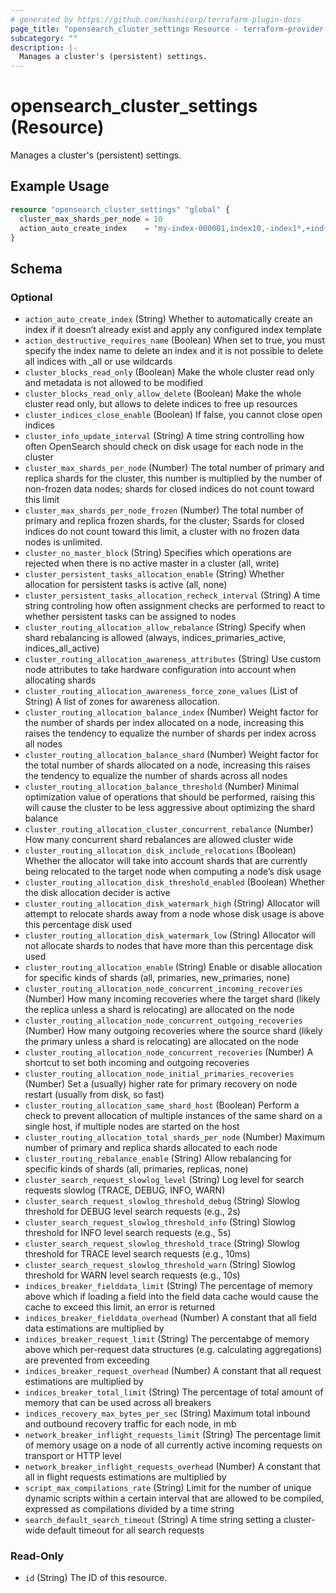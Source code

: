 ```yaml
---
# generated by https://github.com/hashicorp/terraform-plugin-docs
page_title: "opensearch_cluster_settings Resource - terraform-provider-opensearch"
subcategory: ""
description: |-
  Manages a cluster's (persistent) settings.
---
```


# opensearch_cluster_settings (Resource)

Manages a cluster's (persistent) settings.

## Example Usage

```terraform
resource "opensearch_cluster_settings" "global" {
  cluster_max_shards_per_node = 10
  action_auto_create_index    = "my-index-000001,index10,-index1*,+ind*"
}
```

<!-- schema generated by tfplugindocs -->
## Schema

### Optional

- `action_auto_create_index` (String) Whether to automatically create an index if it doesn’t already exist and apply any configured index template
- `action_destructive_requires_name` (Boolean) When set to true, you must specify the index name to delete an index and it is not possible to delete all indices with _all or use wildcards
- `cluster_blocks_read_only` (Boolean) Make the whole cluster read only and metadata is not allowed to be modified
- `cluster_blocks_read_only_allow_delete` (Boolean) Make the whole cluster read only, but allows to delete indices to free up resources
- `cluster_indices_close_enable` (Boolean) If false, you cannot close open indices
- `cluster_info_update_interval` (String) A time string controlling how often OpenSearch should check on disk usage for each node in the cluster
- `cluster_max_shards_per_node` (Number) The total number of primary and replica shards for the cluster, this number is multiplied by the number of non-frozen data nodes; shards for closed indices do not count toward this limit
- `cluster_max_shards_per_node_frozen` (Number) The total number of primary and replica frozen shards, for the cluster; Ssards for closed indices do not count toward this limit, a cluster with no frozen data nodes is unlimited.
- `cluster_no_master_block` (String) Specifies which operations are rejected when there is no active master in a cluster (all, write)
- `cluster_persistent_tasks_allocation_enable` (String) Whether allocation for persistent tasks is active (all, none)
- `cluster_persistent_tasks_allocation_recheck_interval` (String) A time string controling how often assignment checks are performed to react to whether persistent tasks can be assigned to nodes
- `cluster_routing_allocation_allow_rebalance` (String) Specify when shard rebalancing is allowed (always, indices_primaries_active, indices_all_active)
- `cluster_routing_allocation_awareness_attributes` (String) Use custom node attributes to take hardware configuration into account when allocating shards
- `cluster_routing_allocation_awareness_force_zone_values` (List of String) A list of zones for awareness allocation.
- `cluster_routing_allocation_balance_index` (Number) Weight factor for the number of shards per index allocated on a node, increasing this raises the tendency to equalize the number of shards per index across all nodes
- `cluster_routing_allocation_balance_shard` (Number) Weight factor for the total number of shards allocated on a node, increasing this raises the tendency to equalize the number of shards across all nodes
- `cluster_routing_allocation_balance_threshold` (Number) Minimal optimization value of operations that should be performed, raising this will cause the cluster to be less aggressive about optimizing the shard balance
- `cluster_routing_allocation_cluster_concurrent_rebalance` (Number) How many concurrent shard rebalances are allowed cluster wide
- `cluster_routing_allocation_disk_include_relocations` (Boolean) Whether the allocator will take into account shards that are currently being relocated to the target node when computing a node’s disk usage
- `cluster_routing_allocation_disk_threshold_enabled` (Boolean) Whether the disk allocation decider is active
- `cluster_routing_allocation_disk_watermark_high` (String) Allocator will attempt to relocate shards away from a node whose disk usage is above this percentage disk used
- `cluster_routing_allocation_disk_watermark_low` (String) Allocator will not allocate shards to nodes that have more than this percentage disk used
- `cluster_routing_allocation_enable` (String) Enable or disable allocation for specific kinds of shards (all, primaries, new_primaries, none)
- `cluster_routing_allocation_node_concurrent_incoming_recoveries` (Number) How many incoming recoveries where the target shard (likely the replica unless a shard is relocating) are allocated on the node
- `cluster_routing_allocation_node_concurrent_outgoing_recoveries` (Number) How many outgoing recoveries where the source shard (likely the primary unless a shard is relocating) are allocated on the node
- `cluster_routing_allocation_node_concurrent_recoveries` (Number) A shortcut to set both incoming and outgoing recoveries
- `cluster_routing_allocation_node_initial_primaries_recoveries` (Number) Set a (usually) higher rate for primary recovery on node restart (usually from disk, so fast)
- `cluster_routing_allocation_same_shard_host` (Boolean) Perform a check to prevent allocation of multiple instances of the same shard on a single host, if multiple nodes are started on the host
- `cluster_routing_allocation_total_shards_per_node` (Number) Maximum number of primary and replica shards allocated to each node
- `cluster_routing_rebalance_enable` (String) Allow rebalancing for specific kinds of shards (all, primaries, replicas, none)
- `cluster_search_request_slowlog_level` (String) Log level for search requests slowlog (TRACE, DEBUG, INFO, WARN)
- `cluster_search_request_slowlog_threshold_debug` (String) Slowlog threshold for DEBUG level search requests (e.g., 2s)
- `cluster_search_request_slowlog_threshold_info` (String) Slowlog threshold for INFO level search requests (e.g., 5s)
- `cluster_search_request_slowlog_threshold_trace` (String) Slowlog threshold for TRACE level search requests (e.g., 10ms)
- `cluster_search_request_slowlog_threshold_warn` (String) Slowlog threshold for WARN level search requests (e.g., 10s)
- `indices_breaker_fielddata_limit` (String) The percentage of memory above which if loading a field into the field data cache would cause the cache to exceed this limit, an error is returned
- `indices_breaker_fielddata_overhead` (Number) A constant that all field data estimations are multiplied by
- `indices_breaker_request_limit` (String) The percentabge of memory above which per-request data structures (e.g. calculating aggregations) are prevented from exceeding
- `indices_breaker_request_overhead` (Number) A constant that all request estimations are multiplied by
- `indices_breaker_total_limit` (String) The percentage of total amount of memory that can be used across all breakers
- `indices_recovery_max_bytes_per_sec` (String) Maximum total inbound and outbound recovery traffic for each node, in mb
- `network_breaker_inflight_requests_limit` (String) The percentage limit of memory usage on a node of all currently active incoming requests on transport or HTTP level
- `network_breaker_inflight_requests_overhead` (Number) A constant that all in flight requests estimations are multiplied by
- `script_max_compilations_rate` (String) Limit for the number of unique dynamic scripts within a certain interval that are allowed to be compiled, expressed as compilations divided by a time string
- `search_default_search_timeout` (String) A time string setting a cluster-wide default timeout for all search requests

### Read-Only

- `id` (String) The ID of this resource.


